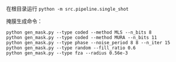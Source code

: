 在根目录运行 `python -m src.pipeline.single_shot`

掩膜生成命令：

```shell
python gen_mask.py --type coded --method MLS --n_bits 8
python gen_mask.py --type coded --method MURA --n_bits 11
python gen_mask.py --type phase --noise_period 8 8 --n_iter 15
python gen_mask.py --type random --fill_ratio 0.6
python gen_mask.py --type fza --radius 0.56e-3
```

